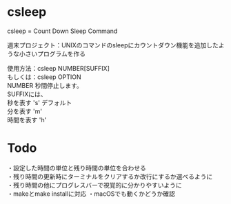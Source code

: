 # csleep
csleep = Count Down Sleep Command  

週末プロジェクト：UNIXのコマンドのsleepにカウントダウン機能を追加したような小さいプログラムを作る  
  
  
使用方法：csleep NUMBER[SUFFIX]  
もしくは：csleep OPTION  
NUMBER 秒間停止します。  
SUFFIXには、  
秒を表す 's' デフォルト  
分を表す 'm'  
時間を表す 'h'  
  
# Todo
・設定した時間の単位と残り時間の単位を合わせる  
・残り時間の更新時にターミナルをクリアするか改行にするか選べるように  
・残り時間の他にプログレスバーで視覚的に分かりやすいように  
・makeとmake installに対応 
・macOSでも動くかどうか確認 

